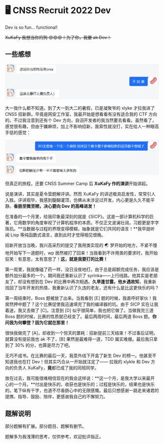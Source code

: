 # 🖥️ CNSS Recruit 2022 Dev


Dev is so fun... functional!

~~XuKaFy 我想当你的狗 😍😍😍！为了你，我要 ak Dev！~~

## 一些感想

![](why.png)

大一我什么都不知道。到了大一到大二的暑假，已是凝聚爷的 xlyke 才拉我进了 CNSS 招新群。毕竟是网安工作室，我最开始是想看看有没有适合我的 CTF 方向的。不过我注意到还有个 Dev 方向，自诩开发者的我当然要去看看。虽然看了，感觉很有趣，但由于嫌麻烦，加上不影响招新，我索性就没打，实在给人一种眼高手低的感觉：

![](lazy.png)

但真正的旅程，还要 CNSS Summer Camp 后 **XuKaFy 作的演讲**开始讲起。

说是演讲，其实是夏令营题解评讲。然而 XuKaFy 的讲述极具启发性，常常引人入胜。评讲观毕，我感到醍醐灌顶，仿佛从未涉足过开发，内心更是久久不能平静。**香肠至微至陋，决心要向 Dev 的高峰进发！**

在准备的一个月里，给我印象最深刻的就是《SICP》。这是一部计算机科学的巨著，它用数学的角度审视了计算机程序的本质。不仅正文波澜壮阔，习题更是字字珠玑。**当数据与过程的界限变得模糊，抽象就是它们共同的语言！**我早就听闻 Lisp 等纯函数式语言，直到此时才觉得相见恨晚。

招新开放当当晚，我兴高采烈的提交了我用类实现的 🌏 梦开始的地方，不紧不慢地开始写下一道题时，wp 居然被打了回来！当我看到不许用类的要求时，我开始狂笑：有意思，太有意思了！**这，就是我要打的比赛！**

第一周里，我就像磕了药一样，没日没夜地打。由于总是超额完成任务，我应该是额外加分最多的一个。期间我还重新认识了 syrinka——上行线路。他其实是老朋友了，却没有想到在 Dev 的比赛中再次相遇。**久旱逢甘露，他乡遇故知**，我重新找回了当年开发的热情，我重新认识了久违的老友，还有什么是比这更快乐的吗？

第一周结束时，Boss 题被放了出来。当我看到 [E] 题的时候，我直呼好家伙！我居然押中题了？这个比赛促使我迅速填完了我的编译器的坑。由于 SICP 实在让我着迷，我又去做了 [C]。注意到 [D] 似乎很简单，我也把它做了。当做我完三道 Boss 题的时候，比赛的性质就已经变了。最后两周时间，最后两道 Boss 题。**你问我为何攀登？因为它就在那里！**

很快我做完了 [A]，却收到一个惊天的噩耗：招新提前三天结束！不过事后证明，就算没有提前我也 ak 不了，[B] 果然是最难得一道，TDD 属实难绷。最后我只拿到了 30% 的分，也算是尽力了吧。

无巧不成书。在比赛的最后一天，我意外线下开盒了新生 Dev 的榜一。他甚至不知道我也在打 Dev！但其实巧合从一开始就注定了—— 拉我的 xlykle 和 Dev 方向的负责人 XuKaFy，**竟**都已成了我的同班同学。

放在过去，我可能很难相信现在的我会这样说：**这一个月，是我大学以来最开心的一个月。**付出是快乐的，收获也是快乐的；过程是快乐的，结果也是快乐的。笔下纵有千字，也道不尽香肠心中的无限感慨。最后只想感谢一路走来诸君的提携、指导、鼓励、陪伴，更感谢我自己的不懈努力。

## 题解说明

部分题解有扩展。部分题目、题解有删节。

题解多为我浅薄的思考，仅供参考，欢迎批评指正。

